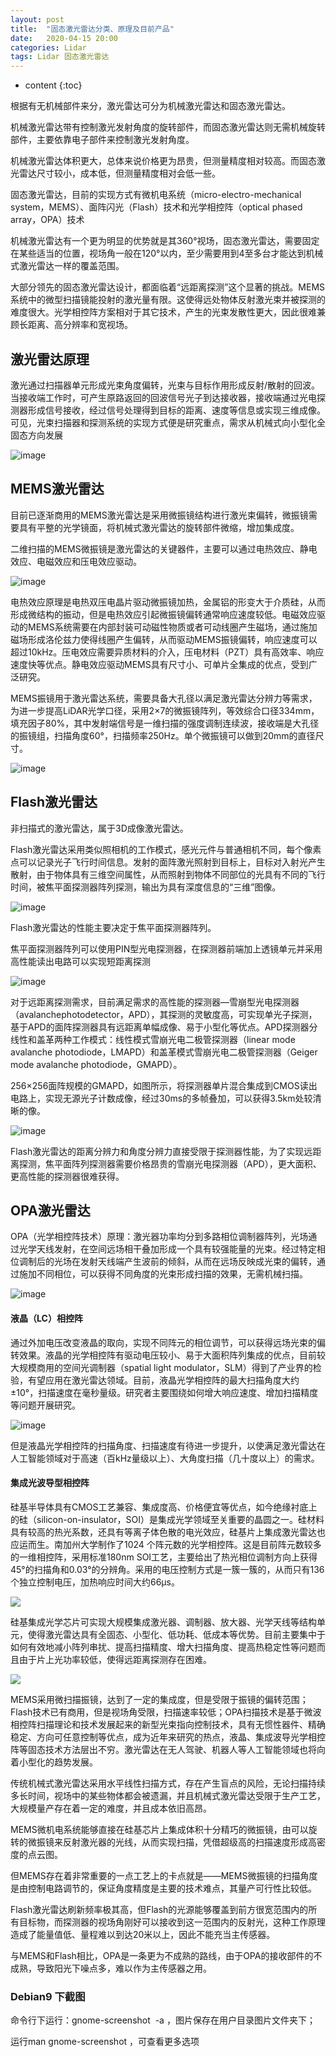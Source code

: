 ```yaml
---
layout: post
title:  "固态激光雷达分类、原理及目前产品"
date:   2020-04-15 20:00
categories: Lidar
tags: Lidar 固态激光雷达
---
```


* content
{:toc}

根据有无机械部件来分，激光雷达可分为机械激光雷达和固态激光雷达。

机械激光雷达带有控制激光发射角度的旋转部件，而固态激光雷达则无需机械旋转部件，主要依靠电子部件来控制激光发射角度。

机械激光雷达体积更大，总体来说价格更为昂贵，但测量精度相对较高。而固态激光雷达尺寸较小，成本低，但测量精度相对会低一些。

固态激光雷达，目前的实现方式有微机电系统（micro-electro-mechanical system，MEMS）、面阵闪光（Flash）技术和光学相控阵（optical phased array，OPA）技术

机械激光雷达有一个更为明显的优势就是其360°视场，固态激光雷达，需要固定在某些适当的位置，视场角一般在120°以内，至少需要用到4至多台才能达到机械式激光雷达一样的覆盖范围。

大部分领先的固态激光雷达设计，都面临着“远距离探测”这个显著的挑战。MEMS系统中的微型扫描镜能投射的激光量有限。这使得远处物体反射激光束并被探测的难度很大。光学相控阵方案相对于其它技术，产生的光束发散性更大，因此很难兼顾长距离、高分辨率和宽视场。


## 激光雷达原理

激光通过扫描器单元形成光束角度偏转，光束与目标作用形成反射/散射的回波。当接收端工作时，可产生原路返回的回波信号光子到达接收器，接收端通过光电探测器形成信号接收，经过信号处理得到目标的距离、速度等信息或实现三维成像。可见，光束扫描器和探测系统的实现方式便是研究重点，需求从机械式向小型化全固态方向发展

![image](https://s1.ax1x.com/2020/04/16/Jkv2xP.png)

## MEMS激光雷达
目前已逐渐商用的MEMS激光雷达是采用微振镜结构进行激光束偏转，微振镜需要具有平整的光学镜面，将机械式激光雷达的旋转部件微缩，增加集成度。

二维扫描的MEMS微振镜是激光雷达的关键器件，主要可以通过电热效应、静电效应、电磁效应和压电效应驱动。

![image](https://s1.ax1x.com/2020/04/16/JAC0qP.png)

电热效应原理是电热双压电晶片驱动微振镜加热，金属铝的形变大于介质硅，从而形成微结构的振动，但是电热效应引起微振镜偏转通常响应速度较低。电磁效应驱动的MEMS系统需要在内部封装可动磁性物质或者可动线圈产生磁场，通过施加磁场形成洛伦兹力使得线圈产生偏转，从而驱动MEMS振镜偏转，响应速度可以超过10kHz。压电效应需要异质材料的介入，压电材料（PZT）具有高效率、响应速度快等优点。静电效应驱动MEMS具有尺寸小、可单片全集成的优点，受到广泛研究。

MEMS振镜用于激光雷达系统，需要具备大孔径以满足激光雷达分辨力等需求，为进一步提高LiDAR光学口径，采用2×7的微振镜阵列，等效综合口径334mm，填充因子80%，其中发射端信号是一维扫描的强度调制连续波，接收端是大孔径的振镜组，扫描角度60°，扫描频率250Hz。单个微振镜可以做到20mm的直径尺寸。

![image](https://s1.ax1x.com/2020/04/16/JA6urT.png)

## Flash激光雷达

非扫描式的激光雷达，属于3D成像激光雷达。

Flash激光雷达采用类似照相机的工作模式，感光元件与普通相机不同，每个像素点可以记录光子飞行时间信息。发射的面阵激光照射到目标上，目标对入射光产生散射，由于物体具有三维空间属性，从而照射到物体不同部位的光具有不同的飞行时间，被焦平面探测器阵列探测，输出为具有深度信息的“三维”图像。

![image](https://s1.ax1x.com/2020/04/16/JA2nMt.png)

Flash激光雷达的性能主要决定于焦平面探测器阵列。

焦平面探测器阵列可以使用PIN型光电探测器，在探测器前端加上透镜单元并采用高性能读出电路可以实现短距离探测

![image](https://s1.ax1x.com/2020/04/16/JA2usP.png)

对于远距离探测需求，目前满足需求的高性能的探测器—雪崩型光电探测器（avalanchephotodetector，APD），其探测的灵敏度高，可实现单光子探测，基于APD的面阵探测器具有远距离单幅成像、易于小型化等优点。APD探测器分线性和盖革两种工作模式：线性模式雪崩光电二极管探测器（linear mode avalanche photodiode，LMAPD）和盖革模式雪崩光电二极管探测器（Geiger mode avalanche photodiode，GMAPD）。

256×256面阵规模的GMAPD，如图所示，将探测器单片混合集成到CMOS读出电路上，实现无源光子计数成像，经过30ms的多帧叠加，可以获得3.5km处较清晰的像。

![image](https://s1.ax1x.com/2020/04/16/JARMlR.png)

Flash激光雷达的距离分辨力和角度分辨力直接受限于探测器性能，为了实现远距离探测，焦平面阵列探测器需要价格昂贵的雪崩光电探测器（APD），更大面积、更高性能的探测器很难获得。

## OPA激光雷达

OPA（光学相控阵技术）原理：激光器功率均分到多路相位调制器阵列，光场通过光学天线发射，在空间远场相干叠加形成一个具有较强能量的光束。经过特定相位调制后的光场在发射天线端产生波前的倾斜，从而在远场反映成光束的偏转，通过施加不同相位，可以获得不同角度的光束形成扫描的效果，无需机械扫描。

![image](https://s1.ax1x.com/2020/04/16/JAW0C4.png)

#### 液晶（LC）相控阵

通过外加电压改变液晶的取向，实现不同阵元的相位调节，可以获得远场光束的偏转效果。液晶的光学相控阵有驱动电压较小、易于大面积阵列集成的优点，目前较大规模商用的空间光调制器（spatial light modulator，SLM）得到了产业界的检验，有望应用在激光雷达领域。目前，液晶光学相控阵的最大扫描角度大约±10°，扫描速度在毫秒量级。研究者主要围绕如何增大响应速度、增加扫描精度等问题开展研究。



![image](https://s1.ax1x.com/2020/04/16/JAhPld.png)



但是液晶光学相控阵的扫描角度、扫描速度有待进一步提升，以使满足激光雷达在人工智能领域对于高速（百kHz量级以上）、大角度扫描（几十度以上）的需求。

#### 集成光波导型相控阵

硅基半导体具有CMOS工艺兼容、集成度高、价格便宜等优点，如今绝缘衬底上的硅（silicon-on-insulator，SOI）是集成光学领域至关重要的晶圆之一。硅材料具有较高的热光系数，还具有等离子体色散的电光效应，硅基片上集成激光雷达也应运而生。南加州大学制作了1024 个阵元数的光学相控阵。这是目前阵元数较多的一维相控阵，采用标准180nm SOI工艺，主要给出了热光相位调制方向上获得45°的扫描角和0.03°的分辨角。采用的电压控制方式是一簇一簇的，从而只有136个独立控制电压，加热响应时间大约66μs。



![](https://s1.ax1x.com/2020/04/16/JA4tbt.png)



硅基集成光学芯片可实现大规模集成激光器、调制器、放大器、光学天线等结构单元，使得激光雷达具有全固态、小型化、低功耗、低成本等优势。目前主要集中于如何有效地减小阵列串扰、提高扫描精度、增大扫描角度、提高热稳定性等问题而且由于片上光功率较低，使得远距离探测存在困难。



![](https://s1.ax1x.com/2020/04/16/JA4YDI.png)



MEMS采用微扫描振镜，达到了一定的集成度，但是受限于振镜的偏转范围；Flash技术已有商用，但是视场角受限，扫描速率较低；OPA扫描技术是基于微波相控阵扫描理论和技术发展起来的新型光束指向控制技术，具有无惯性器件、精确稳定、方向可任意控制等优点，成为近年来研究的热点，液晶、集成波导光学相控阵等固态技术方法层出不穷。激光雷达在无人驾驶、机器人等人工智能领域也将向着小型化的趋势发展。 

传统机械式激光雷达采用水平线性扫描方式，存在产生盲点的风险，无论扫描持续多长时间，视场中的某些物体都会被遗漏，并且机械式激光雷达受限于生产工艺，大规模量产存在着一定的难度，并且成本依旧高昂。

MEMS微机电系统能够直接在硅基芯片上集成体积十分精巧的微振镜，由可以旋转的微振镜来反射激光器的光线，从而实现扫描，凭借超级高的扫描速度形成高密度的点云图。

但MEMS存在着非常重要的一点工艺上的卡点就是——MEMS微振镜的扫描角度是由控制电路调节的，保证角度精度是主要的技术难点，其量产可行性比较低。 

Flash激光雷达刷新频率极其高，但Flash的光源能够覆盖到前方很宽范围内的所有目标物，而探测器的视场角刚好可以接收到这一范围内的反射光，这种工作原理造成了能量值低、量程难以到达20米以上，因此不能充当主传感器。

与MEMS和Flash相比，OPA是一条更为不成熟的路线，由于OPA的接收部件的不成熟，导致阳光下噪点多，难以作为主传感器之用。

### Debian9 下截图

命令行下运行：gnome-screenshot  -a ，图片保存在用户目录图片文件夹下；

运行man gnome-screenshot ，可查看更多选项



